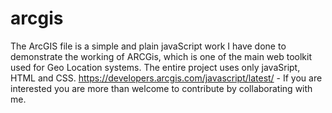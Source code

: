 # arcgis

The ArcGIS file is a simple and plain javaScript work I have done to demonstrate the working of ARCGis, which is one of the main web toolkit used for Geo Location systems.
The entire project uses only javaSript, HTML and CSS.
https://developers.arcgis.com/javascript/latest/ - If you are interested you are more than welcome to contribute by collaborating with me.

